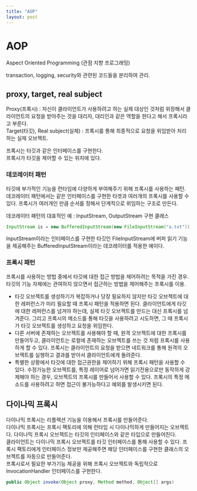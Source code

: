 ```yaml
---
title: "AOP"
layout: post
---
```


# AOP

Aspect Oriented Programming (관점 지향 프로그래밍)  

transaction, logging, security와 관련된 코드들을 분리하여 관리.  


## proxy, target, real subject

Proxy(프록시) : 자신이 클라이언트가 사용하려고 하는 실제 대상인 것처럼 위장해서 클라이언트의 요청을 받아주는 것을 대리자, 대리인과 같은 역할을 한다고 해서 프록시라고 부른다.  
Target(타깃), Real subject(실체) : 프록시를 통해 최종적으로 요청을 위임받아 처리하는 실제 오브젝트.  

프록시는 타깃과 같은 인터페이스를 구현한다.  
프록시가 타깃을 제어할 수 있는 위치에 있다.  

### 데코레이터 패턴

타깃에 부가적인 기능을 런타임에 다양하게 부여해주기 위해 프록시를 사용하는 패턴.  
데코레이터 패턴에서는 같은 인터페이스를 구현한 타겟과 여러개의 프록시를 사용할 수 있다. 프록시가 여러개인 만큼 순서를 정해서 단계적으로 위임하는 구조로 만든다.  

데코레이터 패턴의 대표적인 예 : InputStream, OutputStream 구현 클래스  

~~~java
InputStream is = new BufferedInputStream(new FileInputStream("a.txt"));
~~~

InputStream이라는 인터페이스를 구현한 타깃인 FileInputStream에 버퍼 읽기 기능을 제공해주는 BufferedInputStream이라는 데코레이터를 적용한 예이다.  

### 프록시 패턴

프록시를 사용하는 방법 중에서 타깃에 대한 접근 방법을 제어하려는 목적을 가진 경우.  
타깃의 기능 자체에는 관여하지 않으면서 접근하는 방법을 제어해주는 프록시를 이용.  

- 타깃 오브젝트를 생성하기가 복잡하거나 당장 필요하지 않지만 타깃 오브젝트에 대한 레퍼런스가 미리 필요할 때 프록시 패턴을 적용하면 된다. 클라이언트에게 타깃에 대한 레퍼런스를 넘겨야 하는데, 실제 타깃 오브젝트를 만드는 대신 프록시를 넘겨준다. 그리고 프록시의 메소드를 통해 타깃을 사용하려고 시도하면, 그 때 프록시가 타깃 오브젝트를 생성하고 요청을 위임한다.  
- 다른 서버에 존재하는 오브젝트를 사용해야 할 때, 원격 오브젝트에 대한 프록시를 만들어두고, 클라이언트는 로컬에 존재하는 오브젝트를 쓰는 것 처럼 프록시를 사용하게 할 수 있다. 프록시는 클라이언트의 요청을 받으면 네트워크를 통해 원격의 오브젝트를 실행하고 결과를 받아서 클라이언트에게 돌려준다.  
- 특별한 상황에서 타깃에 대한 접근권한을 제어하기 위해 프록시 패턴을 사용할 수 있다. 수정가능한 오브젝트를, 특정 레이어로 넘어가면 읽기전용으로만 동작하게 강제해야 하는 경우, 오브젝트의 프록시를 만들어서 사용할 수 있다. 프록시의 특정 메소드를 사용하려고 하면 접근이 불가능하다고 예외를 발생시키면 된다.   

## 다이나믹 프록시

다이나믹 프록시는 리플렉션 기능을 이용해서 프록시를 만들어준다.  
다이나믹 프록시는 프록시 팩토리에 의해 런타임 시 다이나믹하게 만들어지는 오브젝트다. 다이나믹 프록시 오브젝트는 타깃의 인터페이스와 같은 타입으로 만들어진다.  
클라이언트는 다이나믹 프록시 오브젝트를 타깃 인터페이스를 통해 사용할 수 있다. 프록시 팩토리에게 인터페이스 정보만 제공해주면 해당 인터페이스를 구현한 클래스의 오브젝트를 자동으로 만들어준다.  
프록시로서 필요한 부가기능 제공을 위해 프록시 오브젝트와 독립적으로 InvocationHandler 인터페이스를 구현한다.  

~~~java
public Object invoke(Object proxy, Method method, Object[] args)
~~~
